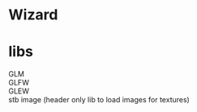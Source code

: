 # Wizard

<h1> libs </h1> 
GLM <br />
GLFW <br />
GLEW <br />
stb image (header only lib to load images for textures) <br />
